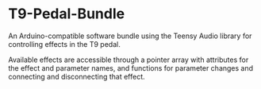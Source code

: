 # T9-Pedal-Bundle
An Arduino-compatible software bundle using the Teensy Audio library for controlling effects in the T9 pedal.
  
Available effects are accessible through a pointer array with attributes for the effect and parameter names, and functions for parameter changes and connecting and disconnecting that effect.
